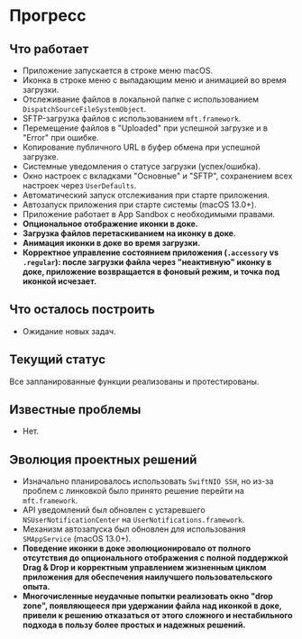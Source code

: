 # Прогресс

## Что работает
*   Приложение запускается в строке меню macOS.
*   Иконка в строке меню с выпадающим меню и анимацией во время загрузки.
*   Отслеживание файлов в локальной папке с использованием `DispatchSourceFileSystemObject`.
*   SFTP-загрузка файлов с использованием `mft.framework`.
*   Перемещение файлов в "Uploaded" при успешной загрузке и в "Error" при ошибке.
*   Копирование публичного URL в буфер обмена при успешной загрузке.
*   Системные уведомления о статусе загрузки (успех/ошибка).
*   Окно настроек с вкладками "Основные" и "SFTP", сохранением всех настроек через `UserDefaults`.
*   Автоматический запуск отслеживания при старте приложения.
*   Автозапуск приложения при старте системы (macOS 13.0+).
*   Приложение работает в App Sandbox с необходимыми правами.
*   **Опциональное отображение иконки в доке.**
*   **Загрузка файлов перетаскиванием на иконку в доке.**
*   **Анимация иконки в доке во время загрузки.**
*   **Корректное управление состоянием приложения (`.accessory` vs `.regular`): после загрузки файла через "неактивную" иконку в доке, приложение возвращается в фоновый режим, и точка под иконкой исчезает.**

## Что осталось построить
*   Ожидание новых задач.

## Текущий статус
Все запланированные функции реализованы и протестированы.

## Известные проблемы
*   Нет.

## Эволюция проектных решений
*   Изначально планировалось использовать `SwiftNIO SSH`, но из-за проблем с линковкой было принято решение перейти на `mft.framework`.
*   API уведомлений был обновлен с устаревшего `NSUserNotificationCenter` на `UserNotifications.framework`.
*   Механизм автозапуска был обновлен для использования `SMAppService` (macOS 13.0+).
*   **Поведение иконки в доке эволюционировало от полного отсутствия до опционального отображения с полной поддержкой Drag & Drop и корректным управлением жизненным циклом приложения для обеспечения наилучшего пользовательского опыта.**
*   **Многочисленные неудачные попытки реализовать окно "drop zone", появляющееся при удержании файла над иконкой в доке, привели к решению отказаться от этого сложного и нестабильного подхода в пользу более простых и надежных решений.**
